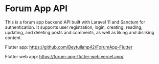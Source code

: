 # Forum App API
This is a forum app backend API built with Laravel 11 and Sanctum for authentication. It supports user registration, login, creating, reading, updating, and deleting posts and comments, as well as liking and disliking content.

Flutter app: https://github.com/Beytullahp42/ForumApp-Flutter

Flutter web app: https://forum-app-flutter-web.vercel.app/
